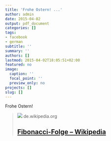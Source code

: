 ```yaml
---
title: 'Frohe Ostern! ...'
author: admin
date: 2015-04-02
output: pdf_document
categories: []
tags:
- facebook
- german
subtitle: ''
summary: ''
authors: []
lastmod: 2015-04-02T18:05:51+02:00
featured: no
image:
  caption: ''
  focal_point: ''
  preview_only: no
projects: []
slug: []
---
```

Frohe Ostern!
> [![](https://upload.wikimedia.org/wikipedia/commons/thumb/9/95/FibonacciBlocks.svg/1200px-FibonacciBlocks.svg.png)](https://de.wikipedia.org/wiki/Fibonacci-Folge#Modell_einer_Kaninchenpopulation)
> de.wikipedia.org
> ## [Fibonacci-Folge – Wikipedia](https://de.wikipedia.org/wiki/Fibonacci-Folge#Modell_einer_Kaninchenpopulation)
>

